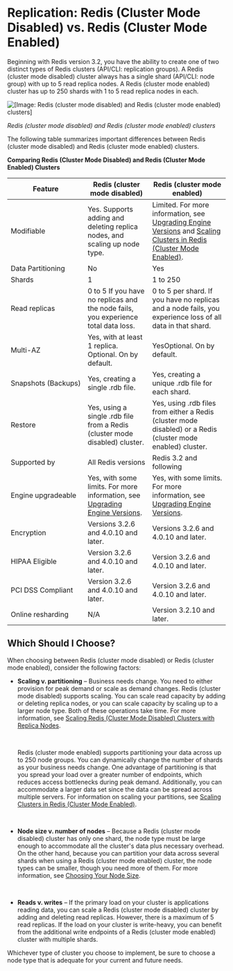 # Replication: Redis \(Cluster Mode Disabled\) vs\. Redis \(Cluster Mode Enabled\)<a name="Replication.Redis-RedisCluster"></a>

Beginning with Redis version 3\.2, you have the ability to create one of two distinct types of Redis clusters \(API/CLI: replication groups\)\. A Redis \(cluster mode disabled\) cluster always has a single shard \(API/CLI: node group\) with up to 5 read replica nodes\. A Redis \(cluster mode enabled\) cluster has up to 250 shards with 1 to 5 read replica nodes in each\.

![\[Image: Redis (cluster mode disabled) and Redis (cluster mode enabled) clusters\]](http://docs.aws.amazon.com/AmazonElastiCache/latest/red-ug/images/ElastiCache-NodeGroups.png)

*Redis \(cluster mode disabled\) and Redis \(cluster mode enabled\) clusters*

The following table summarizes important differences between Redis \(cluster mode disabled\) and Redis \(cluster mode enabled\) clusters\.


**Comparing Redis \(Cluster Mode Disabled\) and Redis \(Cluster Mode Enabled\) Clusters**  

| Feature | Redis \(cluster mode disabled\) | Redis \(cluster mode enabled\) | 
| --- | --- | --- | 
| Modifiable | Yes\. Supports adding and deleting replica nodes, and scaling up node type\. | Limited\. For more information, see [Upgrading Engine Versions](VersionManagement.md) and [Scaling Clusters in Redis \(Cluster Mode Enabled\)](scaling-redis-cluster-mode-enabled.md)\. | 
| Data Partitioning | No | Yes | 
| Shards | 1 | 1 to 250  | 
| Read replicas | 0 to 5 If you have no replicas and the node fails, you experience total data loss\. | 0 to 5 per shard\. If you have no replicas and a node fails, you experience loss of all data in that shard\. | 
| Multi\-AZ  | Yes, with at least 1 replica\. Optional\. On by default\. | YesOptional\. On by default\. | 
| Snapshots \(Backups\) | Yes, creating a single \.rdb file\. | Yes, creating a unique \.rdb file for each shard\. | 
| Restore | Yes, using a single \.rdb file from a Redis \(cluster mode disabled\) cluster\. | Yes, using \.rdb files from either a Redis \(cluster mode disabled\) or a Redis \(cluster mode enabled\) cluster\. | 
| Supported by | All Redis versions | Redis 3\.2 and following | 
| Engine upgradeable | Yes, with some limits\. For more information, see [Upgrading Engine Versions](VersionManagement.md)\. | Yes, with some limits\. For more information, see [Upgrading Engine Versions](VersionManagement.md)\. | 
| Encryption | Versions 3\.2\.6 and 4\.0\.10 and later\. | Versions 3\.2\.6 and 4\.0\.10 and later\. | 
| HIPAA Eligible | Version 3\.2\.6 and 4\.0\.10 and later\. | Version 3\.2\.6 and 4\.0\.10 and later\. | 
| PCI DSS Compliant | Version 3\.2\.6 and 4\.0\.10 and later\. | Version 3\.2\.6 and 4\.0\.10 and later\. | 
| Online resharding | N/A | Version 3\.2\.10 and later\. | 

## Which Should I Choose?<a name="Replication.Redis-RedisCluster.Choose"></a>

When choosing between Redis \(cluster mode disabled\) or Redis \(cluster mode enabled\), consider the following factors:
+ **Scaling v\. partitioning** – Business needs change\. You need to either provision for peak demand or scale as demand changes\. Redis \(cluster mode disabled\) supports scaling\. You can scale read capacity by adding or deleting replica nodes, or you can scale capacity by scaling up to a larger node type\. Both of these operations take time\. For more information, see [Scaling Redis \(Cluster Mode Disabled\) Clusters with Replica Nodes](Scaling.RedisReplGrps.md)\.

   

  Redis \(cluster mode enabled\) supports partitioning your data across up to 250 node groups\. You can dynamically change the number of shards as your business needs change\. One advantage of partitioning is that you spread your load over a greater number of endpoints, which reduces access bottlenecks during peak demand\. Additionally, you can accommodate a larger data set since the data can be spread across multiple servers\. For information on scaling your partitions, see [Scaling Clusters in Redis \(Cluster Mode Enabled\)](scaling-redis-cluster-mode-enabled.md)\.

   
+ **Node size v\. number of nodes** – Because a Redis \(cluster mode disabled\) cluster has only one shard, the node type must be large enough to accommodate all the cluster's data plus necessary overhead\. On the other hand, because you can partition your data across several shards when using a Redis \(cluster mode enabled\) cluster, the node types can be smaller, though you need more of them\. For more information, see [Choosing Your Node Size](nodes-select-size.md#CacheNodes.SelectSize)\.

   
+ **Reads v\. writes** – If the primary load on your cluster is applications reading data, you can scale a Redis \(cluster mode disabled\) cluster by adding and deleting read replicas\. However, there is a maximum of 5 read replicas\. If the load on your cluster is write\-heavy, you can benefit from the additional write endpoints of a Redis \(cluster mode enabled\) cluster with multiple shards\.

Whichever type of cluster you choose to implement, be sure to choose a node type that is adequate for your current and future needs\.